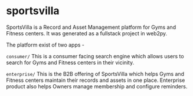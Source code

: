sportsvilla
===========

SportsVilla is a Record and Asset Management platform for Gyms and Fitness centers.
It was generated as a fullstack project in web2py.

The platform exist of two apps -

`consumer/`
This is a consumer facing search engine which allows users to search for Gyms and Fitness centers in their vicinity.

`enterprise/`
This is the B2B offering of SportsVilla which helps Gyms and Fitness centers maintain their records and assets in one place.
Enterprise product also helps Owners manage membership and configure reminders.

